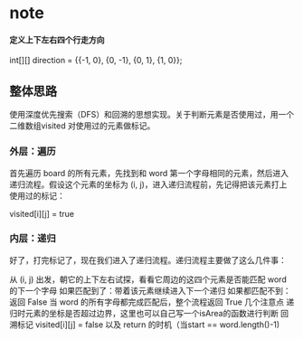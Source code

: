# note

#### 定义上下左右四个行走方向
   int[][] direction = {{-1, 0}, {0, -1}, {0, 1}, {1, 0}};

## 整体思路
使用深度优先搜索（DFS）和回溯的思想实现。关于判断元素是否使用过，用一个二维数组visited 对使用过的元素做标记。

### 外层：遍历
首先遍历 board 的所有元素，先找到和 word 第一个字母相同的元素，然后进入递归流程。假设这个元素的坐标为 (i, j)，进入递归流程前，先记得把该元素打上使用过的标记：

visited[i][j] = true
### 内层：递归
好了，打完标记了，现在我们进入了递归流程。递归流程主要做了这么几件事：

从 (i, j) 出发，朝它的上下左右试探，看看它周边的这四个元素是否能匹配 word 的下一个字母
如果匹配到了：带着该元素继续进入下一个递归
如果都匹配不到：返回 False
当 word 的所有字母都完成匹配后，整个流程返回 True
几个注意点
递归时元素的坐标是否超过边界，这里也可以自己写一个isArea的函数进行判断
回溯标记 visited[i][j] = false 以及 return 的时机（当start == word.length()-1)
